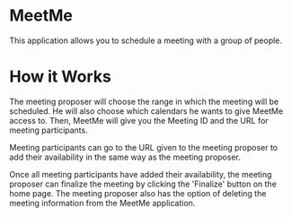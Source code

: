 # MeetMe

This application allows you to schedule a meeting with a group of people.

# How it Works

The meeting proposer will choose the range in which the meeting will be scheduled. He will also choose which calendars he wants to give MeetMe access to. Then, MeetMe will give you the Meeting ID and the URL for meeting participants.

Meeting participants can go to the URL given to the meeting proposer to add their availability in the same way as the meeting proposer.

Once all meeting participants have added their availability, the meeting proposer can finalize the meeting by clicking the 'Finalize' button on the home page. The meeting proposer also has the option of deleting the meeting information from the MeetMe application.
